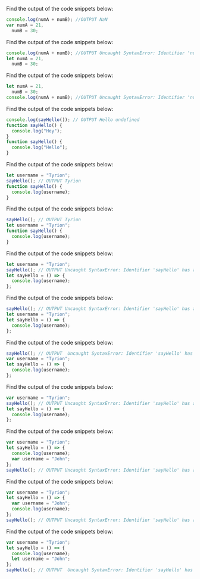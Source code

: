 Find the output of the code snippets below:

```js
console.log(numA + numB); //OUTPUT NaN
var numA = 21,
  numB = 30;
```

Find the output of the code snippets below:

```js
console.log(numA + numB); //OUTPUT Uncaught SyntaxError: Identifier 'numA' has already been declared
let numA = 21,
  numB = 30;
```

Find the output of the code snippets below:

```js
let numA = 21,
  numB = 30;
console.log(numA + numB); //OUTPUT Uncaught SyntaxError: Identifier 'numA' has already been declared
```

Find the output of the code snippets below:

```js
console.log(sayHello()); // OUTPUT Hello undefined
function sayHello() {
  console.log("Hey");
}
function sayHello() {
  console.log("Hello");
}
```

Find the output of the code snippets below:

```js
let username = "Tyrion";
sayHello(); // OUTPUT Tyrion
function sayHello() {
  console.log(username);
}
```

Find the output of the code snippets below:

```js
sayHello(); // OUTPUT Tyrion
let username = "Tyrion";
function sayHello() {
  console.log(username);
}
```

Find the output of the code snippets below:

```js
let username = "Tyrion";
sayHello(); // OUTPUT Uncaught SyntaxError: Identifier 'sayHello' has already been declared
let sayHello = () => {
  console.log(username);
};
```

Find the output of the code snippets below:

```js
sayHello(); // OUTPUT Uncaught SyntaxError: Identifier 'sayHello' has already been declared
let username = "Tyrion";
let sayHello = () => {
  console.log(username);
};
```

Find the output of the code snippets below:

```js
sayHello(); // OUTPUT  Uncaught SyntaxError: Identifier 'sayHello' has already been declared
var username = "Tyrion";
let sayHello = () => {
  console.log(username);
};
```

Find the output of the code snippets below:

```js
var username = "Tyrion";
sayHello(); // OUTPUT Uncaught SyntaxError: Identifier 'sayHello' has already been declared
let sayHello = () => {
  console.log(username);
};
```

Find the output of the code snippets below:

```js
var username = "Tyrion";
let sayHello = () => {
  console.log(username);
  var username = "John";
};
sayHello(); // OUTPUT Uncaught SyntaxError: Identifier 'sayHello' has already been declared
```

Find the output of the code snippets below:

```js
var username = "Tyrion";
let sayHello = () => {
  var username = "John";
  console.log(username);
};
sayHello(); // OUTPUT Uncaught SyntaxError: Identifier 'sayHello' has already been declared
```

Find the output of the code snippets below:

```js
var username = "Tyrion";
let sayHello = () => {
  console.log(username);
  let username = "John";
};
sayHello(); // OUTPUT  Uncaught SyntaxError: Identifier 'sayHello' has already been declared
```